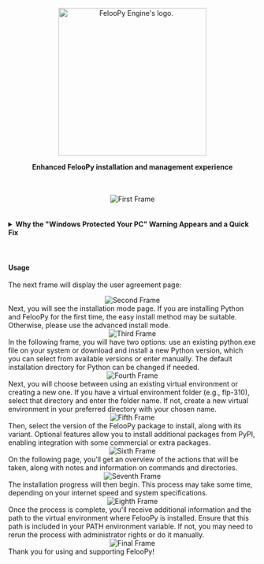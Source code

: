 <div align="center">
  <p>
    <a href="https://feloopy.github.io" target="_blank">
      <picture>
        <source media="(prefers-color-scheme: light)" srcset="https://github.com/feloopy/engine/raw/main/repo/assets/feloopy-engine-logo-light.png">
        <source media="(prefers-color-scheme: dark)"  srcset="https://github.com/feloopy/engine/raw/main/repo/assets/feloopy-engine-logo-dark.png">
        <img alt="FelooPy Engine's logo." src="https://github.com/feloopy/engine/raw/main/repo/assets/feloopy-engine-logo-light.png" width="300" height="auto">
      </picture>
    </a>
  </p>
</div>

<p align="center">
  <strong>Enhanced FelooPy installation and management experience</strong>
</p>

<br>
<br>

<div style="text-align: center;">
  <img src="./repo/assets/first-frame.png" alt="First Frame" />
</div>

<br>


<br>


<details>

<summary> <b> Why the "Windows Protected Your PC" Warning Appears and a Quick Fix </b> </summary>

<br>



Since FelooPy Engine is currently built using PyInstaller, which packages Python files into an executable, Windows Defender or SmartScreen may show a "Windows Protected Your PC" warning. This occurs because Windows 10 and above now treats unsigned or unfamiliar applications—especially new ones—as potential risks, even if the app is safe to run. You might refer to [Pyinstaller's official repository](https://github.com/pyinstaller/pyinstaller/issues) for more information.

To bypass the "false-positive" warning, click "More info" and then select "Run anyway," as shown in the images below:

<div style="text-align: center;">
  <img src="./repo/assets/smart-screen.png" alt="Windows SmartScreen Warning" />
</div>

<div style="text-align: center;">
  <img src="./repo/assets/run-anyway.png" alt="Run Anyway Option" />
</div>

</details>

<br>
<br>

#### Usage
The next frame will display the user agreement page:

<div style="text-align: center;"> <img src="./repo/assets/second-frame.png" alt="Second Frame" /> </div>
Next, you will see the installation mode page. If you are installing Python and FelooPy for the first time, the easy install method may be suitable. Otherwise, please use the advanced install mode.

<div style="text-align: center;"> <img src="./repo/assets/third-frame.png" alt="Third Frame" /> </div>
In the following frame, you will have two options: use an existing python.exe file on your system or download and install a new Python version, which you can select from available versions or enter manually. The default installation directory for Python can be changed if needed.

<div style="text-align: center;"> <img src="./repo/assets/fourth-frame.png" alt="Fourth Frame" /> </div>
Next, you will choose between using an existing virtual environment or creating a new one. If you have a virtual environment folder (e.g., flp-310), select that directory and enter the folder name. If not, create a new virtual environment in your preferred directory with your chosen name.

<div style="text-align: center;"> <img src="./repo/assets/fifth-frame.png" alt="Fifth Frame" /> </div>
Then, select the version of the FelooPy package to install, along with its variant. Optional features allow you to install additional packages from PyPI, enabling integration with some commercial or extra packages.

<div style="text-align: center;"> <img src="./repo/assets/sixth-frame.png" alt="Sixth Frame" /> </div>
On the following page, you’ll get an overview of the actions that will be taken, along with notes and information on commands and directories.

<div style="text-align: center;"> <img src="./repo/assets/seventh-frame.png" alt="Seventh Frame" /> </div>
The installation progress will then begin. This process may take some time, depending on your internet speed and system specifications.

<div style="text-align: center;"> <img src="./repo/assets/eighth-frame.png" alt="Eighth Frame" /> </div>
Once the process is complete, you'll receive additional information and the path to the virtual environment where FelooPy is installed. Ensure that this path is included in your PATH environment variable. If not, you may need to rerun the process with administrator rights or do it manually.

<div style="text-align: center;"> <img src="./repo/assets/final-frame.png" alt="Final Frame" /> </div>
Thank you for using and supporting FelooPy!